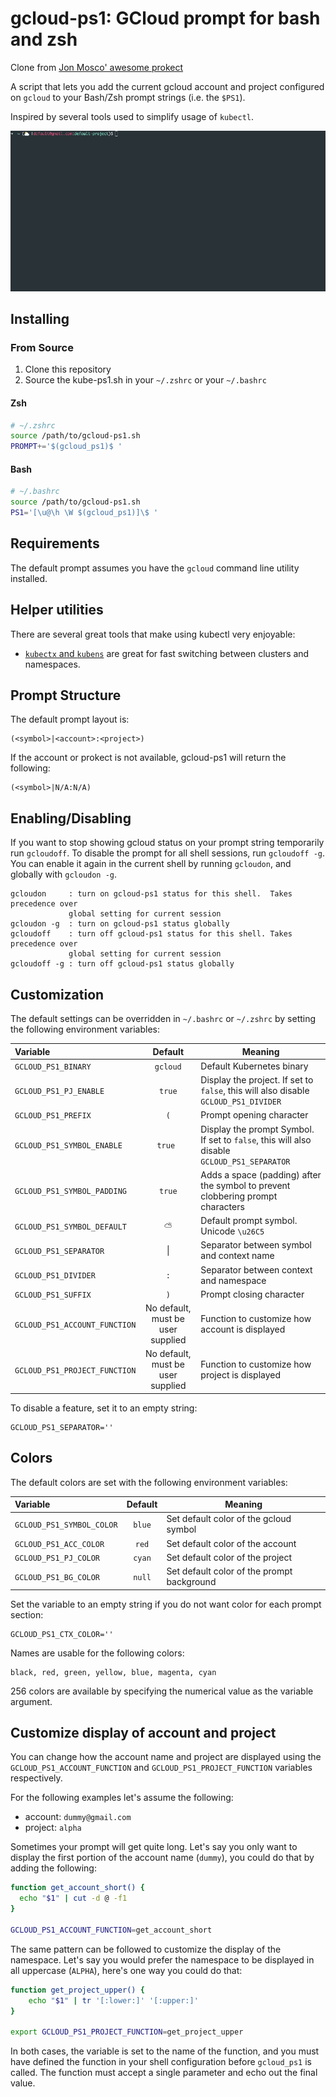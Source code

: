 gcloud-ps1: GCloud prompt for bash and zsh
============================================

Clone from [Jon Mosco' awesome prokect](https://github.com/jonmosco/kube-ps1)

A script that lets you add the current gcloud account and project
configured on `gcloud` to your Bash/Zsh prompt strings (i.e. the `$PS1`).

Inspired by several tools used to simplify usage of `kubectl`.

![prompt demo](img/demo.gif)

## Installing

### From Source

1. Clone this repository
2. Source the kube-ps1.sh in your `~/.zshrc` or your `~/.bashrc`

#### Zsh
```sh
# ~/.zshrc
source /path/to/gcloud-ps1.sh
PROMPT+='$(gcloud_ps1)$ '
```
#### Bash
```sh
# ~/.bashrc
source /path/to/gcloud-ps1.sh
PS1='[\u@\h \W $(gcloud_ps1)]\$ '
```

## Requirements

The default prompt assumes you have the `gcloud` command line utility installed.

## Helper utilities

There are several great tools that make using kubectl very enjoyable:

- [`kubectx` and `kubens`](https://github.com/ahmetb/kubectx) are great for
fast switching between clusters and namespaces.

## Prompt Structure

The default prompt layout is:

```
(<symbol>|<account>:<project>)
```

If the account or prokect is not available, gcloud-ps1 will return the following:

```
(<symbol>|N/A:N/A)
```

## Enabling/Disabling

If you want to stop showing gcloud status on your prompt string temporarily
run `gcloudoff`. To disable the prompt for all shell sessions, run `gcloudoff -g`.
You can enable it again in the current shell by running `gcloudon`, and globally
with `gcloudon -g`.

```
gcloudon     : turn on gcloud-ps1 status for this shell.  Takes precedence over
             global setting for current session
gcloudon -g  : turn on gcloud-ps1 status globally
gcloudoff    : turn off gcloud-ps1 status for this shell. Takes precedence over
             global setting for current session
gcloudoff -g : turn off gcloud-ps1 status globally
```

## Customization

The default settings can be overridden in `~/.bashrc` or `~/.zshrc` by setting
the following environment variables:

| Variable | Default | Meaning |
| :------- | :-----: | ------- |
| `GCLOUD_PS1_BINARY` | `gcloud` | Default Kubernetes binary |
| `GCLOUD_PS1_PJ_ENABLE` | `true` | Display the project. If set to `false`, this will also disable `GCLOUD_PS1_DIVIDER` |
| `GCLOUD_PS1_PREFIX` | `(` | Prompt opening character  |
| `GCLOUD_PS1_SYMBOL_ENABLE` | `true ` | Display the prompt Symbol. If set to `false`, this will also disable `GCLOUD_PS1_SEPARATOR` |
| `GCLOUD_PS1_SYMBOL_PADDING` | `true` | Adds a space (padding) after the symbol to prevent clobbering prompt characters |
| `GCLOUD_PS1_SYMBOL_DEFAULT` | `⛅` | Default prompt symbol. Unicode `\u26C5` |
| `GCLOUD_PS1_SEPARATOR` | &#124; | Separator between symbol and context name |
| `GCLOUD_PS1_DIVIDER` | `:` | Separator between context and namespace |
| `GCLOUD_PS1_SUFFIX` | `)` | Prompt closing character |
| `GCLOUD_PS1_ACCOUNT_FUNCTION` | No default, must be user supplied | Function to customize how account is displayed |
| `GCLOUD_PS1_PROJECT_FUNCTION` | No default, must be user supplied | Function to customize how project is displayed |


To disable a feature, set it to an empty string:

```
GCLOUD_PS1_SEPARATOR=''
```

## Colors

The default colors are set with the following environment variables:

| Variable | Default | Meaning |
| :------- | :-----: | ------- |
| `GCLOUD_PS1_SYMBOL_COLOR` | `blue` | Set default color of the gcloud symbol |
| `GCLOUD_PS1_ACC_COLOR` | `red` | Set default color of the account |
| `GCLOUD_PS1_PJ_COLOR` | `cyan` | Set default color of the project |
| `GCLOUD_PS1_BG_COLOR` | `null` | Set default color of the prompt background |


Set the variable to an empty string if you do not want color for each
prompt section:

```
GCLOUD_PS1_CTX_COLOR=''
```

Names are usable for the following colors:

```
black, red, green, yellow, blue, magenta, cyan
```

256 colors are available by specifying the numerical value as the variable
argument.

## Customize display of account and project

You can change how the account name and project are displayed using the
`GCLOUD_PS1_ACCOUNT_FUNCTION` and `GCLOUD_PS1_PROJECT_FUNCTION` variables
respectively.

For the following examples let's assume the following:

- account: `dummy@gmail.com`
- project: `alpha`

Sometimes your prompt will get quite long. Let's say you only want to display the first portion of the
account name (`dummy`), you could do that by adding the following:

```sh
function get_account_short() {
  echo "$1" | cut -d @ -f1
}

GCLOUD_PS1_ACCOUNT_FUNCTION=get_account_short
```

The same pattern can be followed to customize the display of the namespace.
Let's say you would prefer the namespace to be displayed in all uppercase
(`ALPHA`), here's one way you could do that:

```sh
function get_project_upper() {
    echo "$1" | tr '[:lower:]' '[:upper:]'
}

export GCLOUD_PS1_PROJECT_FUNCTION=get_project_upper
```

In both cases, the variable is set to the name of the function, and you must have defined the function in your shell configuration before `gcloud_ps1` is called. The function must accept a single parameter and echo out the final value.

